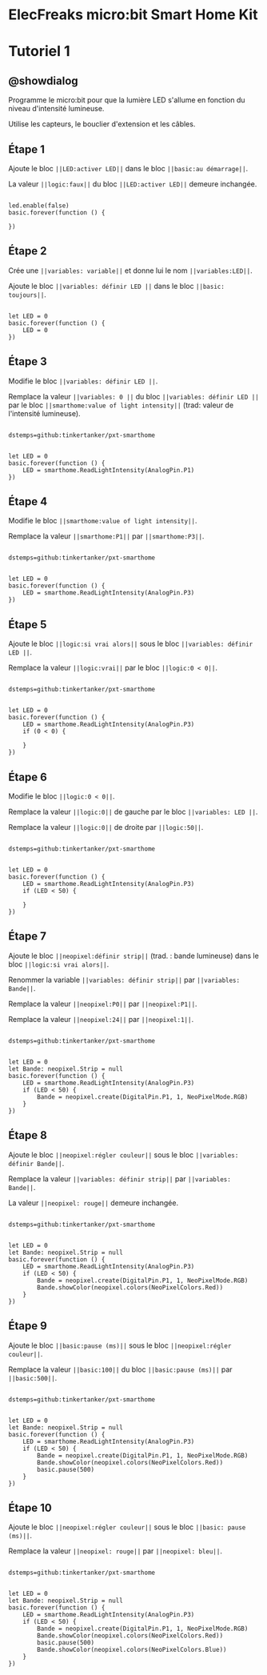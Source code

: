 # ElecFreaks micro:bit Smart Home Kit

# Tutoriel 1

## @showdialog

Programme le micro:bit pour que la lumière LED s'allume en fonction du niveau d'intensité lumineuse.

Utilise les capteurs, le bouclier d'extension et les câbles.

## Étape 1

Ajoute le bloc ``||LED:activer LED||`` dans le bloc ``||basic:au démarrage||``.

La valeur ``||logic:faux||`` du bloc ``||LED:activer LED||`` demeure inchangée.

```blocks

led.enable(false)
basic.forever(function () {
	
})

```

## Étape 2

Crée une ``||variables: variable||`` et donne lui le nom ``||variables:LED||``.

Ajoute le bloc ``||variables: définir LED ||`` dans le bloc ``||basic: toujours||``. 

```blocks

let LED = 0
basic.forever(function () {
    LED = 0
})

```

## Étape 3

Modifie le bloc ``||variables: définir LED ||``.

Remplace la valeur ``||variables: 0 ||`` du bloc ``||variables: définir LED ||`` par le bloc ``||smarthome:value of light intensity||`` (trad: valeur de l'intensité lumineuse).

```package

dstemps=github:tinkertanker/pxt-smarthome

```

```blocks

let LED = 0
basic.forever(function () {
    LED = smarthome.ReadLightIntensity(AnalogPin.P1)
})

```

## Étape 4

Modifie le bloc ``||smarthome:value of light intensity||``.

Remplace la valeur ``||smarthome:P1||`` par ``||smarthome:P3||``.

```package

dstemps=github:tinkertanker/pxt-smarthome

```

```blocks

let LED = 0
basic.forever(function () {
    LED = smarthome.ReadLightIntensity(AnalogPin.P3)
})

```

## Étape 5

Ajoute le bloc ``||logic:si vrai alors||`` sous le bloc ``||variables: définir LED ||``.

Remplace la valeur ``||logic:vrai||`` par le bloc ``||logic:0 < 0||``.

```package

dstemps=github:tinkertanker/pxt-smarthome

```

```blocks

let LED = 0
basic.forever(function () {
    LED = smarthome.ReadLightIntensity(AnalogPin.P3)
    if (0 < 0) {
    	
    }
})

```

## Étape 6

Modifie le bloc ``||logic:0 < 0||``.

Remplace la valeur ``||logic:0||`` de gauche par le bloc ``||variables: LED ||``.

Remplace la valeur ``||logic:0||`` de droite par ``||logic:50||``.

```package

dstemps=github:tinkertanker/pxt-smarthome

```

```blocks

let LED = 0
basic.forever(function () {
    LED = smarthome.ReadLightIntensity(AnalogPin.P3)
    if (LED < 50) {
    	
    }
})

```

## Étape 7

Ajoute le bloc ``||neopixel:définir strip||`` (trad. : bande lumineuse) dans le bloc ``||logic:si vrai alors||``.

Renommer la variable ``||variables: définir strip||`` par ``||variables: Bande||``.

Remplace la valeur ``||neopixel:P0||`` par ``||neopixel:P1||``.

Remplace la valeur ``||neopixel:24||`` par ``||neopixel:1||``.

```package

dstemps=github:tinkertanker/pxt-smarthome

```

```blocks

let LED = 0
let Bande: neopixel.Strip = null
basic.forever(function () {
    LED = smarthome.ReadLightIntensity(AnalogPin.P3)
    if (LED < 50) {
        Bande = neopixel.create(DigitalPin.P1, 1, NeoPixelMode.RGB)
    }
})

```

## Étape 8

Ajoute le bloc ``||neopixel:régler couleur||`` sous le bloc ``||variables: définir Bande||``.

Remplace la valeur ``||variables: définir strip||`` par ``||variables: Bande||``.

La valeur ``||neopixel: rouge||`` demeure inchangée.

```package

dstemps=github:tinkertanker/pxt-smarthome

```

```blocks

let LED = 0
let Bande: neopixel.Strip = null
basic.forever(function () {
    LED = smarthome.ReadLightIntensity(AnalogPin.P3)
    if (LED < 50) {
        Bande = neopixel.create(DigitalPin.P1, 1, NeoPixelMode.RGB)
        Bande.showColor(neopixel.colors(NeoPixelColors.Red))
    }
})

```

## Étape 9

Ajoute le bloc ``||basic:pause (ms)||`` sous le bloc ``||neopixel:régler couleur||``.

Remplace la valeur ``||basic:100||`` du bloc ``||basic:pause (ms)||`` par ``||basic:500||``.


```package

dstemps=github:tinkertanker/pxt-smarthome

```

```blocks

let LED = 0
let Bande: neopixel.Strip = null
basic.forever(function () {
    LED = smarthome.ReadLightIntensity(AnalogPin.P3)
    if (LED < 50) {
        Bande = neopixel.create(DigitalPin.P1, 1, NeoPixelMode.RGB)
        Bande.showColor(neopixel.colors(NeoPixelColors.Red))
        basic.pause(500)
    }
})

```

## Étape 10

Ajoute le bloc ``||neopixel:régler couleur||`` sous le bloc ``||basic: pause (ms)||``.

Remplace la valeur ``||neopixel: rouge||`` par ``||neopixel: bleu||``.


```package

dstemps=github:tinkertanker/pxt-smarthome

```

```blocks

let LED = 0
let Bande: neopixel.Strip = null
basic.forever(function () {
    LED = smarthome.ReadLightIntensity(AnalogPin.P3)
    if (LED < 50) {
        Bande = neopixel.create(DigitalPin.P1, 1, NeoPixelMode.RGB)
        Bande.showColor(neopixel.colors(NeoPixelColors.Red))
        basic.pause(500)
        Bande.showColor(neopixel.colors(NeoPixelColors.Blue))
    }
})


```